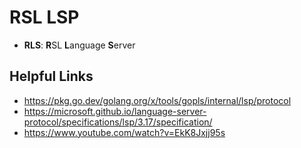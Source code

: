 # RSL LSP

- **RLS**: **R**SL **L**anguage **S**erver

## Helpful Links

- https://pkg.go.dev/golang.org/x/tools/gopls/internal/lsp/protocol
- https://microsoft.github.io/language-server-protocol/specifications/lsp/3.17/specification/
- https://www.youtube.com/watch?v=EkK8Jxjj95s
